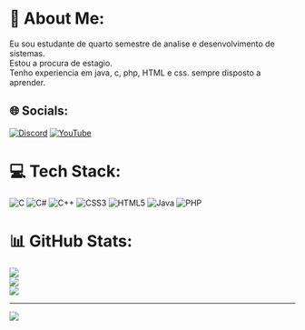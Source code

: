 # 💫 About Me:
Eu sou estudante de quarto semestre de analise e desenvolvimento de sistemas.<br>Estou a procura de estagio.<br>Tenho experiencia em java, c, php, HTML e css. sempre disposto a aprender.


## 🌐 Socials:
[![Discord](https://img.shields.io/badge/Discord-%237289DA.svg?logo=discord&logoColor=white)](https://discord.gg/ySYShkcs57) [![YouTube](https://img.shields.io/badge/YouTube-%23FF0000.svg?logo=YouTube&logoColor=white)](https://www.youtube.com/channel/UChxoriP_eK-knNY9z3qNS-g) 

# 💻 Tech Stack:
![C](https://img.shields.io/badge/c-%2300599C.svg?style=for-the-badge&logo=c&logoColor=white) ![C#](https://img.shields.io/badge/c%23-%23239120.svg?style=for-the-badge&logo=csharp&logoColor=white) ![C++](https://img.shields.io/badge/c++-%2300599C.svg?style=for-the-badge&logo=c%2B%2B&logoColor=white) ![CSS3](https://img.shields.io/badge/css3-%231572B6.svg?style=for-the-badge&logo=css3&logoColor=white) ![HTML5](https://img.shields.io/badge/html5-%23E34F26.svg?style=for-the-badge&logo=html5&logoColor=white) ![Java](https://img.shields.io/badge/java-%23ED8B00.svg?style=for-the-badge&logo=openjdk&logoColor=white) ![PHP](https://img.shields.io/badge/php-%23777BB4.svg?style=for-the-badge&logo=php&logoColor=white)
# 📊 GitHub Stats:
![](https://github-readme-stats.vercel.app/api?username=SadFrogBR&theme=dark&hide_border=false&include_all_commits=false&count_private=false)<br/>
![](https://github-readme-streak-stats.herokuapp.com/?user=SadFrogBR&theme=dark&hide_border=false)<br/>
![](https://github-readme-stats.vercel.app/api/top-langs/?username=SadFrogBR&theme=dark&hide_border=false&include_all_commits=false&count_private=false&layout=compact)

---
[![](https://visitcount.itsvg.in/api?id=SadFrogBR&icon=0&color=1)](https://visitcount.itsvg.in)

<!-- Proudly created with GPRM ( https://gprm.itsvg.in ) -->

